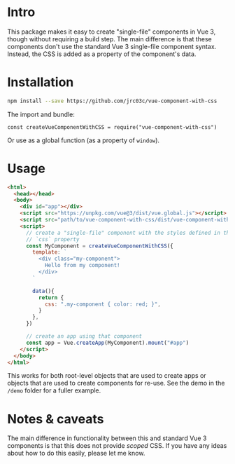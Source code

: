 # Intro

This package makes it easy to create "single-file" components in Vue 3, though without requiring a build step. The main difference is that these components don't use the standard Vue 3 single-file component syntax. Instead, the CSS is added as a property of the component's data.

# Installation

```bash
npm install --save https://github.com/jrc03c/vue-component-with-css
```

The import and bundle:

```node
const createVueComponentWithCSS = require("vue-component-with-css")
```

Or use as a global function (as a property of `window`).

# Usage

```html
<html>
  <head></head>
  <body>
    <div id="app"></div>
    <script src="https://unpkg.com/vue@3/dist/vue.global.js"></script>
    <script src="path/to/vue-component-with-css/dist/vue-component-with-css.js"></script>
    <script>
      // create a "single-file" component with the styles defined in the data's
      // `css` property
      const MyComponent = createVueComponentWithCSS({
        template: `
          <div class="my-component">
            Hello from my component!
          </div>
        `

        data(){
          return {
            css: ".my-component { color: red; }",
          }
        },
      })

      // create an app using that component
      const app = Vue.createApp(MyComponent).mount("#app")
    </script>
  </body>
</html>
```

This works for both root-level objects that are used to create apps or objects that are used to create components for re-use. See the demo in the `/demo` folder for a fuller example.

# Notes & caveats

The main difference in functionality between this and standard Vue 3 components is that this does not provide _scoped_ CSS. If you have any ideas about how to do this easily, please let me know.
